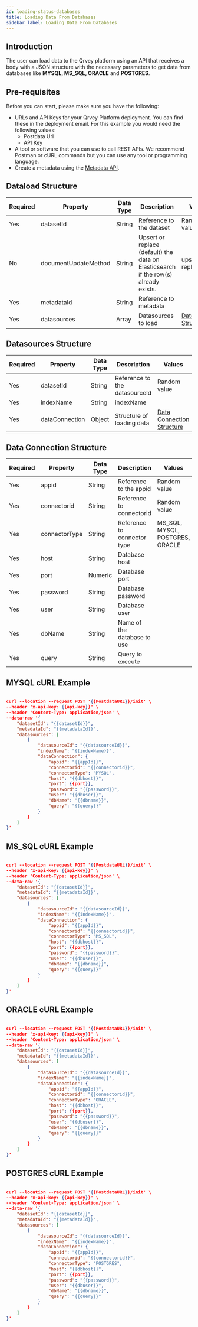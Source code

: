 ```yaml
---
id: loading-status-databases
title: Loading Data From Databases
sidebar_label: Loading Data From Databases
---
```

<div style={{textAlign: "justify"}}>

## Introduction

The user can load data to the Qrvey platform using an API that receives a body with a JSON structure with the necessary parameters to get data from databases like **MYSQL, MS_SQL, ORACLE** and **POSTGRES**.

## Pre-requisites

Before you can start, please make sure you have the following:

-   URLs and API Keys for your Qrvey Platform deployment. You can find these in the deployment email. For this example you would need the following values:
    -   Postdata Url
    -   API Key 
-   A tool or software that you can use to call REST APIs. We recommend Postman or cURL commands but you can use any tool or programming language.
-   Create a metadata using the <a href="/docs/data-router/Metadata/metadata-API/">Metadata API</a>.

## Dataload Structure

<table className="demo">
	<thead>
	<tr>
		<th>Required</th>
		<th>Property</th>
        <th>Data Type</th>
		<th>Description</th>
        <th>Values</th>
	</tr>
	</thead>
	<tbody>
	<tr>
        <td>Yes</td>
        <td>datasetId</td>
        <td>String</td>
        <td>Reference to the dataset</td>
        <td>Random value</td>
	</tr>
    	<tr>
        <td>No</td>
        <td>documentUpdateMethod</td>
        <td>String</td>
        <td>Upsert or replace (default) the data on Elasticsearch if the row(s) already exists.</td>
        <td>upsert, replace</td>
	</tr>
	<tr>
		<td>Yes</td>
		<td>metadataId</td>
        <td>String</td>
        <td>Reference to metadata</td>
        <td />
    </tr>
	<tr>   
        <td>Yes</td>
        <td>datasources</td>
        <td>Array</td>
        <td>Datasources to load</td>
        <td><a href="https://docs.google.com/document/d/18r1MBDUP9k7ws81ZjKr0z8ct3hPTZt1w5WiYvynHbeE/edit#heading=h.1m16imwrw2yi">Datasources Structure</a></td>
    </tr>
	</tbody>

</table> 


## Datasources Structure

<table className="demo">
	<thead>
	<tr>
		<th>Required</th>
		<th>Property</th>
        <th>Data Type</th>
		<th>Description</th>
        <th>Values</th>
	</tr>
	</thead>
	<tbody>
		<tr><td>Yes</td>
        <td>datasetId</td>
        <td>String</td>
        <td>Reference to the datasourceId</td>
        <td>Random value</td>
	</tr>
	<tr>
		<td>Yes</td>
		<td>indexName</td>
        <td>String</td>
        <td>indexName</td>
        <td />
    </tr>
	<tr>   
        <td>Yes</td>
        <td>dataConnection</td>
        <td>Object</td>
        <td>Structure of loading data</td>
        <td><a href="https://docs.google.com/document/d/18r1MBDUP9k7ws81ZjKr0z8ct3hPTZt1w5WiYvynHbeE/edit#heading=h.rpe2ir16bixy">Data Connection Structure</a></td>
    </tr>
	</tbody>
</table> 

## Data Connection Structure

<table className="demo">
	<thead>
	<tr>
		<th>Required</th>
		<th>Property</th>
        <th>Data Type</th>
		<th>Description</th>
        <th>Values</th>
	</tr>
	</thead>
	<tbody>
		<tr><td>Yes</td>
        <td>appid</td>
        <td>String</td>
        <td>Reference to the appid</td>
        <td>Random value</td>
	</tr>
	<tr>
		<td>Yes</td>
		<td>connectorid</td>
        <td>String</td>
        <td>Reference to connectorid</td>
        <td>Random value</td>
    </tr>
	<tr>   
        <td>Yes</td>
        <td>connectorType</td>
        <td>String</td>
        <td>Reference to connector type</td>
        <td>MS_SQL, MYSQL, POSTGRES, ORACLE</td>
    </tr>
    <tr>   
        <td>Yes</td>
        <td>host</td>
        <td>String</td>
        <td>Database host</td>
        <td> </td>
    </tr>
    <tr>   
        <td>Yes</td>
        <td>port</td>
        <td>Numeric</td>
        <td>Database port</td>
        <td> </td>
    </tr>
    <tr>   
        <td>Yes</td>
        <td>password</td>
        <td>String</td>
        <td>Database password</td>
        <td> </td>
    </tr>
    <tr>   
        <td>Yes</td>
        <td>user</td>
        <td>String</td>
        <td>Database user</td>
        <td> </td>
    </tr>
    <tr>   
        <td>Yes</td>
        <td>dbName</td>
        <td>String</td>
        <td>Name of the database to use</td>
        <td> </td>
    </tr>
    <tr>   
        <td>Yes</td>
        <td>query</td>
        <td>String</td>
        <td>Query to execute</td>
        <td> </td>
    </tr>
	</tbody>
</table> 

## MYSQL cURL Example

```JSON

curl --location --request POST '{{PostdataURL}}/init' \
--header 'x-api-key: {{api-key}}' \
--header 'Content-Type: application/json' \
--data-raw '{
    "datasetId": "{{datasetId}}",
    "metadataId": "{{metadataId}}",
    "datasources": [
        {
            "datasourceId": "{{datasourceId}}",
            "indexName": "{{indexName}}",
            "dataConnection": {
                "appid": "{{appId}}",
                "connectorid": "{{connectorid}}",
                "connectorType": "MYSQL",
                "host": "{{dbhost}}",
                "port": {{port}},
                "password": "{{password}}",
                "user": "{{dbuser}}",
                "dbName": "{{dbname}}",
                "query": "{{query}}"
            }
        }
    ]
}'

```

## MS_SQL cURL Example

```JSON

curl --location --request POST '{{PostdataURL}}/init' \
--header 'x-api-key: {{api-key}}' \
--header 'Content-Type: application/json' \
--data-raw '{
    "datasetId": "{{datasetId}}",
    "metadataId": "{{metadataId}}",
    "datasources": [
        {
            "datasourceId": "{{datasourceId}}",
            "indexName": "{{indexName}}",
            "dataConnection": {
                "appid": "{{appId}}",
                "connectorid": "{{connectorid}}",
                "connectorType": "MS_SQL",
                "host": "{{dbhost}}",
                "port": {{port}},
                "password": "{{password}}",
                "user": "{{dbuser}}",
                "dbName": "{{dbname}}",
                "query": "{{query}}"
            }
        }
    ]
}'

```

## ORACLE cURL Example

```JSON

curl --location --request POST '{{PostdataURL}}/init' \
--header 'x-api-key: {{api-key}}' \
--header 'Content-Type: application/json' \
--data-raw '{
    "datasetId": "{{datasetId}}",
    "metadataId": "{{metadataId}}",
    "datasources": [
        {
            "datasourceId": "{{datasourceId}}",
            "indexName": "{{indexName}}",
            "dataConnection": {
                "appid": "{{appId}}",
                "connectorid": "{{connectorid}}",
                "connectorType": "ORACLE",
                "host": "{{dbhost}}",
                "port": {{port}},
                "password": "{{password}}",
                "user": "{{dbuser}}",
                "dbName": "{{dbname}}",
                "query": "{{query}}"
            }
        }
    ]
}'

```

## POSTGRES cURL Example

```JSON

curl --location --request POST '{{PostdataURL}}/init' \
--header 'x-api-key: {{api-key}}' \
--header 'Content-Type: application/json' \
--data-raw '{
    "datasetId": "{{datasetId}}",
    "metadataId": "{{metadataId}}",
    "datasources": [
        {
            "datasourceId": "{{datasourceId}}",
            "indexName": "{{indexName}}",
            "dataConnection": {
                "appid": "{{appId}}",
                "connectorid": "{{connectorid}}",
                "connectorType": "POSTGRES",
                "host": "{{dbhost}}",
                "port": {{port}},
                "password": "{{password}}",
                "user": "{{dbuser}}",
                "dbName": "{{dbname}}",
                "query": "{{query}}"
            }
        }
    ]
}'

```
</div>